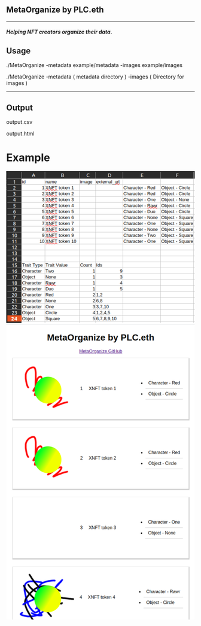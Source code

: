 ## MetaOrganize by PLC.eth

---

##### Helping NFT creators organize their data.


## Usage 

./MetaOrganize -metadata example/metadata -images example/images

./MetaOrganize -metadata ( metadata directory ) -images ( Directory for images ) 

---

## Output 

output.csv 

output.html

# Example 

![Output CSV](https://raw.githubusercontent.com/developerPLC/MetaOrganize/main/screenshots/example.png)
![Output HTML](https://raw.githubusercontent.com/developerPLC/MetaOrganize/main/screenshots/htmlOutput.png)